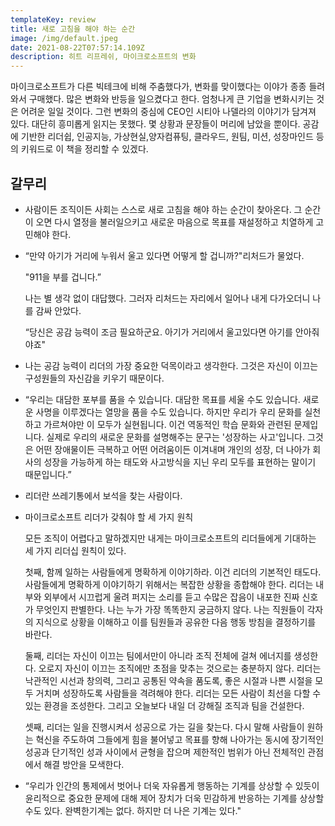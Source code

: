 ```yaml
---
templateKey: review
title: 새로 고침을 해야 하는 순간
image: /img/default.jpeg
date: 2021-08-22T07:57:14.109Z
description: 히트 리프레쉬, 마이크로소프트의 변화
---
```



마이크로소프트가 다른 빅테크에 비해 주춤했다가, 변화를 맞이했다는 이야가 종종 들려와서 구매했다. 많은 변화와 반등을 일으켰다고 한다. 엄청나게 큰 기업을 변화시키는 것은 어려운 일일 것이다. 그런 변화의 중심에 CEO인 시티아 나델라의 이야기가 담겨져 있다. 대단히 흥미롭게 읽지는 못했다. 몇 상황과 문장들이 머리에 남았을 뿐이다. 공감에 기반한 리더쉽, 인공지능, 가상현실,양자컴퓨팅, 클라우드, 원팀, 미션, 성장마인드 등의 키워드로 이 책을 정리할 수 있겠다.

## 갈무리

* 사람이든 조직이든 사회는 스스로 새로 고침을 해야 하는 순간이 찾아온다. 그 순간이 오면 다시 열정을 불러일으키고 새로운 마음으로 목표를 재설정하고 치열하게 고민해야 한다.
* “만약 아기가 거리에 누워서 울고 있다면 어떻게 할 겁니까?"리처드가 물었다.

  "911을 부를 겁니다.”

  나는 별 생각 없이 대답했다. 그러자 리처드는 자리에서 일어나 내게 다가오더니 나를 감싸 안았다.

  “당신은 공감 능력이 조금 필요하군요. 아기가 거리에서 울고있다면 아기를 안아줘야죠"
* 나는 공감 능력이 리더의 가장 중요한 덕목이라고 생각한다. 그것은 자신이 이끄는 구성원들의 자신감을 키우기 때문이다.
* “우리는 대담한 포부를 품을 수 있습니다. 대담한 목표를 세울 수도 있습니다. 새로운 사명을 이루겠다는 열망을 품을 수도 있습니다. 하지만 우리가 우리 문화를 실천하고 가르쳐야만 이 모두가 실현됩니다. 이건 역동적인 학습 문화와 관련된 문제입니다. 실제로 우리의 새로운 문화를 설명해주는 문구는 '성장하는 사고'입니다. 그것은 어떤 장애물이든 극복하고 어떤 어려움이든 이겨내며 개인의 성장, 더 나아가 회사의 성장을 가능하게 하는 태도와 사고방식을 지닌 우리 모두를 표현하는 말이기 때문입니다.”
* 리더란 쓰레기통에서 보석을 찾는 사람이다.
* 마이크로소프트 리더가 갖춰야 할 세 가지 원칙

  모든 조직이 어렵다고 말하겠지만 내게는 마이크로소프트의 리더들에게 기대하는 세 가지 리더십 원칙이 있다.

  첫째, 함께 일하는 사람들에게 명확하게 이야기하라. 이건 리더의 기본적인 태도다. 사람들에게 명확하게 이야기하기 위해서는 복잡한 상황을 종합해야 한다. 리더는 내부와 외부에서 시끄럽게 울려 퍼지는 소리를 듣고 수많은 잡음이 내포한 진짜 신호가 무엇인지 판별한다. 나는 누가 가장 똑똑한지 궁금하지 않다. 나는 직원들이 각자의 지식으로 상황을 이해하고 이를 팀원들과 공유한 다음 행동 방침을 결정하기를 바란다.

  둘째, 리더는 자신이 이끄는 팀에서만이 아니라 조직 전체에 걸쳐 에너지를 생성한다. 오로지 자신이 이끄는 조직에만 초점을 맞추는 것으로는 충분하지 않다. 리더는 낙관적인 시선과 창의력, 그리고 공통된 약속을 품도록, 좋은 시절과 나쁜 시절을 모두 거치며 성장하도록 사람들을 격려해야 한다. 리더는 모든 사람이 최선을 다할 수 있는 환경을 조성한다. 그리고 오늘보다 내일 더 강해질 조직과 팀을 건설한다.

  셋째, 리더는 일을 진행시켜서 성공으로 가는 길을 찾는다. 다시 말해 사람들이 원하는 혁신을 주도하여 그들에게 힘을 불어넣고 목표를 향해 나아가는 동시에 장기적인 성공과 단기적인 성과 사이에서 균형을 잡으며 제한적인 범위가 아닌 전체적인 관점에서 해결 방안을 모색한다.
* “우리가 인간의 통제에서 벗어나 더욱 자유롭게 행동하는 기계를 상상할 수 있듯이 윤리적으로 중요한 문제에 대해 제어 장치가 더욱 민감하게 반응하는 기계를 상상할 수도 있다. 완벽한기계는 없다. 하지만 더 나은 기계는 있다."